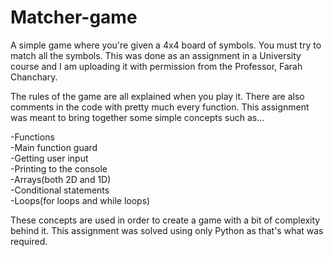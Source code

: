 # Matcher-game
A simple game where you're given a 4x4 board of symbols. You must try to match all the symbols. This was done as an assignment in a University course and I am uploading it with permission from the Professor, Farah Chanchary.

The rules of the game are all explained when you play it. There are also comments in the code with pretty much every function. This assignment was meant to bring together some simple concepts such as...
  
  -Functions <br>
  -Main function guard <br>
  -Getting user input <br>
  -Printing to the console <br>
  -Arrays(both 2D and 1D) <br>
  -Conditional statements <br>
  -Loops(for loops and while loops) <br>

These concepts are used in order to create a game with a bit of complexity behind it. This assignment was solved using only Python as that's what was required.
